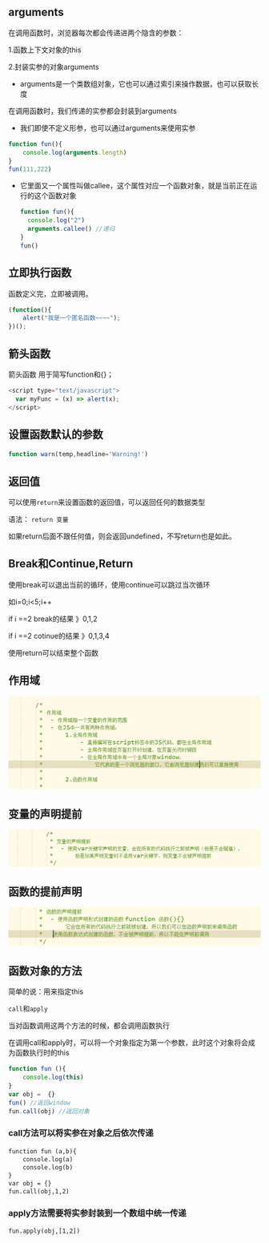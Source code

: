 ## arguments

在调用函数时，浏览器每次都会传递进两个隐含的参数：

1.函数上下文对象的this

 2.封装实参的对象arguments

- arguments是一个类数组对象，它也可以通过索引来操作数据，也可以获取长度

在调用函数时，我们传递的实参都会封装到arguments

- 我们即使不定义形参，也可以通过arguments来使用实参

```JavaScript
function fun(){
	console.log(arguments.length)
}
fun(111,222)
```

- 它里面又一个属性叫做callee，这个属性对应一个函数对象，就是当前正在运行的这个函数对象

  ```JavaScript
  function fun(){
  	console.log("2")
  	arguments.callee() //递归
  }
  fun()
  ```

  

## 立即执行函数

函数定义完，立即被调用。

```JavaScript
(function(){
	alert("我是一个匿名函数~~~~");
})();
```

## 箭头函数

箭头函数 用于简写function和{}；

```JavaScript
<script type="text/javascript">
  var myFunc = (x) => alert(x);
</script>
```

## 设置函数默认的参数

```JavaScript
function warn(temp,headline='Warning!')
```

## 返回值

可以使用`return`来设置函数的返回值，可以返回任何的数据类型

  语法： `return 变量`

如果return后面不跟任何值，则会返回undefined，不写return也是如此。

## Break和Continue,Return

使用break可以退出当前的循环，使用continue可以跳过当次循环

如i=0;i<5;i++

if i ==2 break的结果 》0,1,2

if i ==2 cotinue的结果 》0,1,3,4

使用return可以结束整个函数

## 作用域

![image-20220326152618307](images/image-20220326152618307-16482795805345.png)

## 变量的声明提前

![image-20220326153932385](images/image-20220326153932385-16482803737626.png)

## 函数的提前声明

![image-20220326154705973](images/image-20220326154705973-16482808272527.png)



## 函数对象的方法

简单的说：用来指定this

`call`和`apply`

当对函数调用这两个方法的时候，都会调用函数执行

在调用call和apply时，可以将一个对象指定为第一个参数，此时这个对象将会成为函数执行时的this

```JavaScript
function fun (){
	console.log(this)
}
var obj =  {}
fun() //返回window
fun.call(obj) //返回对象
```

### call方法可以将实参在对象之后依次传递

```
function fun (a,b){
	console.log(a)
	console.log(b)
}
var obj = {}
fun.call(obj,1,2)
```

### apply方法需要将实参封装到一个数组中统一传递

```
fun.apply(obj,[1,2])
```

